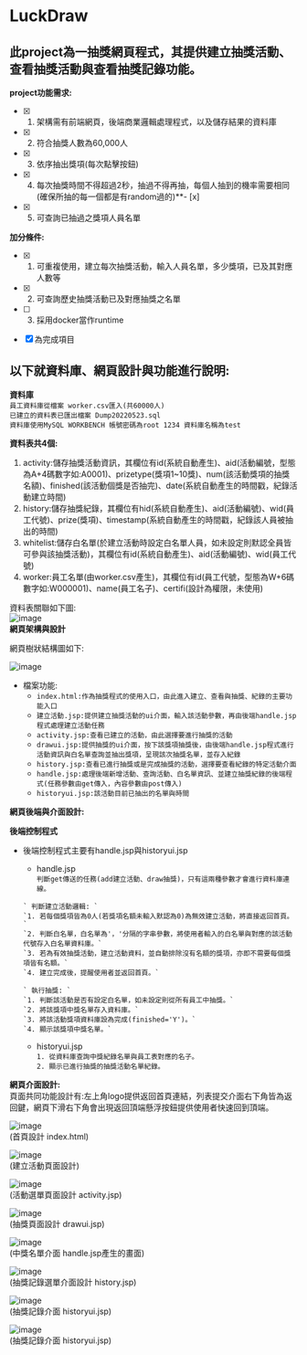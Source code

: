 # LuckDraw
## 此project為一抽獎網頁程式，其提供建立抽獎活動、查看抽獎活動與查看抽獎記錄功能。  

**project功能需求:**  
- [x]  1. 架構需有前端網頁，後端商業邏輯處理程式，以及儲存結果的資料庫 
- [x]  2. 符合抽獎人數為60,000人
- [x]  3. 依序抽出獎項(每次點擊按鈕)  
- [x]  4. 每次抽獎時間不得超過2秒，抽過不得再抽，每個人抽到的機率需要相同(確保所抽的每一個都是有random過的)**- [x]  
- [x]  5. 可查詢已抽過之獎項人員名單  
      
**加分條件:**  
- [x]  1. 可重複使用，建立每次抽獎活動，輸入人員名單，多少獎項，已及其對應人數等
- [x]  2. 可查詢歷史抽獎活動已及對應抽獎之名單
- [ ]  3. 採用docker當作runtime 
    
 - [x] 為完成項目   
   
## 以下就資料庫、網頁設計與功能進行說明:  
  
**資料庫**  
    `員工資料庫從檔案 worker.csv匯入(共60000人)`  
    `已建立的資料表已匯出檔案 Dump20220523.sql`  
    `資料庫使用MySQL WORKBENCH 帳號密碼為root 1234 資料庫名稱為test`  
      
  **資料表共4個:**
  1. activity:儲存抽獎活動資訊，其欄位有id(系統自動產生)、aid(活動編號，型態為A+4碼數字如:A0001)、prizetype(獎項1~10獎)、num(該活動獎項的抽獎名額)、finished(該活動個獎是否抽完)、date(系統自動產生的時間戳，紀錄活動建立時間)
  2. history:儲存抽獎紀錄，其欄位有hid(系統自動產生)、aid(活動編號)、wid(員工代號)、prize(獎項)、timestamp(系統自動產生的時間戳，紀錄該人員被抽出的時間)    
  3. whitelist:儲存白名單(於建立活動時設定白名單人員，如未設定則默認全員皆可參與該抽獎活動)，其欄位有id(系統自動產生)、aid(活動編號)、wid(員工代號)  
  4. worker:員工名單(由worker.csv產生)，其欄位有id(員工代號，型態為W+6碼數字如:W000001)、name(員工名子)、certifi(設計為權限，未使用)  
      
 資料表關聯如下圖:  
 ![image](https://github.com/andy970139/LuckyDraw/blob/main/readme/er.png)  
 **網頁架構與設計**  
   
 網頁樹狀結構圖如下:  
   
 ![image](https://github.com/andy970139/LuckyDraw/blob/main/readme/web_structure.png)  
   
 * 檔案功能:  
      * `index.html:作為抽獎程式的使用入口，由此進入建立、查看與抽獎、紀錄的主要功能入口`  
      * `建立活動.jsp:提供建立抽獎活動的ui介面，輸入該活動參數，再由後端handle.jsp程式處理建立活動任務`   
      * `activity.jsp:查看已建立的活動，由此選擇要進行抽獎的活動`   
      * `drawui.jsp:提供抽獎的ui介面，按下該獎項抽獎後，由後端handle.jsp程式進行活動資訊與白名單查詢並抽出獎項，呈現該次抽獎名單，並存入紀錄`   
      * `history.jsp:查看已進行抽獎或是完成抽獎的活動，選擇要查看紀錄的特定活動介面`    
      * `handle.jsp:處理後端新增活動、查詢活動、白名單資訊、並建立抽獎紀錄的後端程式(任務參數由get傳入，內容參數由post傳入)`         
      * `historyui.jsp:該活動目前已抽出的名單與時間`   

  **網頁後端與介面設計:**  
    
   **後端控制程式**
     
 * 後端控制程式主要有handle.jsp與historyui.jsp  
      * handle.jsp  
       `判斷get傳送的任務(add建立活動、draw抽獎)，只有這兩種參數才會進行資料庫連線。` 
         
       ` 判斷建立活動邏輯: `
       `1. 若每個獎項皆為0人(若獎項名額未輸入默認為0)為無效建立活動，將直接返回首頁。`  
       `2. 判斷白名單，白名單為'，'分隔的字串參數，將使用者輸入的白名單與對應的該活動代號存入白名單資料庫。`  
       `3. 若為有效抽獎活動，建立活動資料，並自動排除沒有名額的獎項，亦即不需要每個獎項皆有名額。`  
       `4. 建立完成後，提醒使用者並返回首頁。`  
         
       ` 執行抽獎: `
       `1. 判斷該活動是否有設定白名單，如未設定則從所有員工中抽獎。`       
       `2. 將該獎項中獎名單存入資料庫。`       
       `3. 將該活動獎項資料庫設為完成(finished='Y')。`        
       `4. 顯示該獎項中獎名單。` 
         
      *  historyui.jsp  
       `1. 從資料庫查詢中獎紀錄名單與員工表對應的名子。`  
       `2. 顯示已進行抽獎的抽獎活動名單紀錄。`  
       
       
       
  **網頁介面設計:**  
  頁面共同功能設計有:左上角logo提供返回首頁連結，列表提交介面右下角皆為返回鍵，網頁下滑右下角會出現返回頂端懸浮按鈕提供使用者快速回到頂端。  
  
  ![image](https://github.com/andy970139/LuckyDraw/blob/main/readme/index.png)  
(首頁設計 index.html)  
  
  
 ![image](https://github.com/andy970139/LuckyDraw/blob/main/readme/create.png)  
(建立活動頁面設計)  
  
  
 ![image](https://github.com/andy970139/LuckyDraw/blob/main/readme/activity.png)  
(活動選單頁面設計 activity.jsp)  
  
 ![image](https://github.com/andy970139/LuckyDraw/blob/main/readme/drawui.png)  
(抽獎頁面設計 drawui.jsp)  
    
 ![image](https://github.com/andy970139/LuckyDraw/blob/main/readme/draw.png)  
(中獎名單介面 handle.jsp產生的畫面)   
    
 ![image](https://github.com/andy970139/LuckyDraw/blob/main/readme/history.png)  
(抽獎記錄選單介面設計 history.jsp)   
    
 ![image](https://github.com/andy970139/LuckyDraw/blob/main/readme/historyui.png)  
(抽獎記錄介面 historyui.jsp)  
    
    
 ![image](https://github.com/andy970139/LuckyDraw/blob/main/readme/historyui2.png)  
(抽獎記錄介面 historyui.jsp)

      

